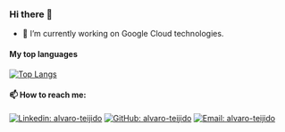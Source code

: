 ### Hi there 👋

- 🔭 I’m currently working on Google Cloud technologies.

#### My top languages

[![Top Langs](https://github-readme-stats.vercel.app/api/top-langs/?username=alvjtc&layout=compact&theme=darcula&hide=HTML,CSS&langs_count=5)](https://github.com/alvjtc)

#### 📫 How to reach me:

[![Linkedin: alvaro-teijido](https://img.shields.io/badge/LinkedIn-alvaroteijido-blue?style=flat&logo=Linkedin&logoColor=white&link=https://www.linkedin.com/in/alvaro-teijido/)](https://www.linkedin.com/in/alvaro-teijido/)
[![GitHub: alvaro-teijido](https://img.shields.io/badge/GitHub-alvjtc-lightgrey?style=flat&logo=Github&logoColor=white&link=https://github.com/alvjtc)](https://github.com/alvjtc)
[![Email: alvaro-teijido](https://img.shields.io/badge/Email-alvjtc@gmail.com-red?style=flat&logo=Gmail&logoColor=white&link=mailto:alvjtc@gmail.com)](mailto:alvjtc@gmail.com)
